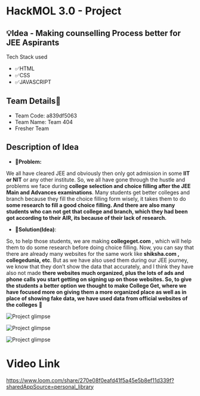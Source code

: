 # HackMOL 3.0 - Project
## 💡Idea - Making counselling Process better for JEE Aspirants
Tech Stack used
- ✅HTML
- ✅CSS
- ✅JAVASCRIPT
## Team Details🏁
- Team Code: a839df5063
- Team Name: Team 404 
- Fresher Team
## Description of Idea
- **🤔Problem:**

 We all have cleared JEE and obviously then only got admission in some **IIT or NIT** or any other institute. So, we all have gone through the hustle and problems we face during **college selection and choice filling after the JEE Main and Advances examinations**. Many students get better colleges and branch because they fill the choice filling form wisely, it takes them to do **some research to fill a good choice filling. And there are also many students who can not get that college and branch, which they had been got according to their AIR, its because of their lack of research.**
 - **💎Solution(Idea)**:
 
 So, to help those students, we are making **collegeget.com** , which will help them to do some research before doing choice filling. Now, you can say that there are already many websites for the same work like **shiksha.com , collegedunia, etc**. But as we have also used them during our JEE journey, we know that they don’t show the data that accurately, and I think they have also not made **there websites much organized, plus the lots of ads and phone calls you start getting on signing up on those websites. So, to give the students a better option we thought to make College Get, where we have focused more on giving them a more organized place as well as in place of showing fake data, we have used data from official websites of the colleges** 💪
 
 
![Project glimpse](https://github.com/error-404xdhruv/HackMOL-3.0-Project/blob/main/Screenshot%20(468).png)

![Project glimpse](https://github.com/error-404xdhruv/HackMOL-3.0-Project/blob/main/Screenshot%20(469).png)

![Project glimpse](https://github.com/error-404xdhruv/HackMOL-3.0-Project/blob/main/Screenshot%20(470).png)

# Video Link
https://www.loom.com/share/270e08f0eafd41f5a45e5b8ef11d339f?sharedAppSource=personal_library



 
